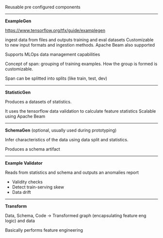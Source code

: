 

Reusable pre configured components

---

**ExampleGen**

https://www.tensorflow.org/tfx/guide/examplegen

ingest data from files and outputs training and eval datasets
Customizable to new input formats and ingestion methods.
Apache Beam also supported

Supports MLOps data management capabilities

Concept of span: grouping of training examples. How the group is formed is customizable.

Span can be splitted into splits (like train, test, dev)

---

**StatisticGen**

Produces a datasets of statistics.

It uses the tensorflow data validation to calculate feature statistics
Scalable using Apache Beam

---

**SchemaGen** (optional, usually used during prototyping)

Infer characteristics of the data using data split and statistics.

Produces a schema artifact

---

**Example Validator**

Reads from statistics and schema and outputs an anomalies report 

- Validity checks
- Detect train-serving skew
- Data drift

---

**Transform**

Data, Schema, Code -> Transformed graph (encapsulating feature eng logic) and data

Basically performs feature engineering









